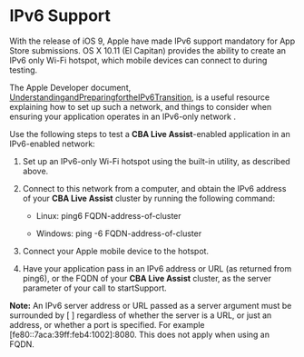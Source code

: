 # IPv6 Support

With the release of iOS 9, Apple have made IPv6 support mandatory for App Store submissions. OS X 10.11 (El Capitan) provides the ability to create an IPv6 only Wi-Fi hotspot, which mobile devices can connect to during testing.

The Apple Developer document, [UnderstandingandPreparingfortheIPv6Transition](https://developer.apple.com/library/prerelease/watchos/documentation/NetworkingInternetWeb/Conceptual/NetworkingOverview/UnderstandingandPreparingfortheIPv6Transition/UnderstandingandPreparingfortheIPv6Transition.html), is a useful resource explaining how to set up such a network, and things to consider when ensuring your application operates in an IPv6-only network .

Use the following steps to test a **CBA Live Assist**-enabled application in an IPv6-enabled network:

1.  Set up an IPv6-only Wi-Fi hotspot using the built-in utility, as described above.

2.  Connect to this network from a computer, and obtain the IPv6 address of your **CBA Live Assist** cluster by running the following command:
    
      - Linux: ping6 FQDN-address-of-cluster
    
      - Windows: ping -6 FQDN-address-of-cluster

<!-- end list -->

3.  Connect your Apple mobile device to the hotspot.

4.  Have your application pass in an IPv6 address or URL (as returned from ping6), or the FQDN of your **CBA Live Assist** cluster, as the server parameter of your call to startSupport.

**Note:** An IPv6 server address or URL passed as a server argument must be surrounded by \[ \] regardless of whether the server is a URL, or just an address, or whether a port is specified. For example \[fe80::7aca:39ff:feb4:1002\]:8080. This does not apply when using an FQDN.
